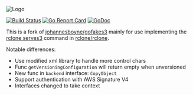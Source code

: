 ![Logo](/GoFakeS3.png)

[![Build Status](https://github.com/akang943578/gofakes3/workflows/build/badge.svg)](https://github.com/akang943578/gofakes3/actions?query=workflow%3Abuild)
[![Go Report Card](https://goreportcard.com/badge/github.com/akang943578/gofakes3)](https://goreportcard.com/report/github.com/akang943578/gofakes3)
[![GoDoc](https://pkg.go.dev/badge/github.com/akang943578/gofakes3.svg)](https://pkg.go.dev/github.com/akang943578/gofakes3)

This is a fork of [johannesboyne/gofakes3](https://github.com/johannesboyne/gofakes3)
mainly for use implementing the [rclone serves3](https://rclone.org/commands/rclone_serve_s3/) command in
[rclone/rclone](https://github.com/rclone/rclone).

Notable differences:

* Use modified xml library to handle more control chars
* Func `getVersioningConfiguration` will return empty when unversioned
* New func in `backend` interface: `CopyObject`
* Support authentication with AWS Signature V4 
* Interfaces changed to take context
